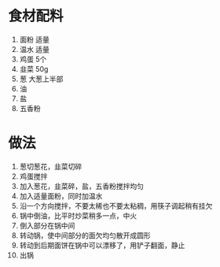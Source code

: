 # 食材配料

1. 面粉 适量
2. 温水 适量
3. 鸡蛋 5个
4. 韭菜 50g
5. 葱 大葱上半部
6. 油
7. 盐
8. 五香粉

# 做法

1. 葱切葱花，韭菜切碎
2. 鸡蛋搅拌
3. 加入葱花，韭菜碎，盐，五香粉搅拌均匀
4. 加入适量面粉，同时加温水
5. 沿一个方向搅拌，不要太稀也不要太粘稠，用筷子调起稍有挂欠
6. 锅中倒油，比平时炒菜稍多一点，中火
7. 倒入部分在锅中间
8. 转动锅，使中间部分的面欠均匀散开成圆形
9. 转动到后期面饼在锅中可以漂移了，用铲子翻面，静止
10. 出锅
